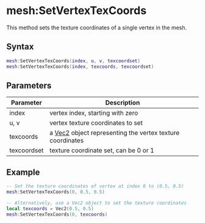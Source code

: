 # mesh:SetVertexTexCoords

This method sets the texture coordinates of a single vertex in the mesh.

## Syntax

```lua
mesh:SetVertexTexCoords(index, u, v, texcoordset)
mesh:SetVertexTexCoords(index, texcoords, texcoordset)
```

## Parameters

| Parameter | Description |
| --- | --- |
| index | vertex index, starting with zero |
| u, v | vertex texture coordinates to set |
| texcoords | a [Vec2](Vec2.md) object representing the vertex texture coordinates |
| texcoordset | texture coordinate set, can be 0 or 1 |

## Example

```lua
-- Set the texture coordinates of vertex at index 0 to (0.5, 0.5)
mesh:SetVertexTexCoords(0, 0.5, 0.5)

-- Alternatively, use a Vec2 object to set the texture coordinates
local texcoords = Vec2(0.5, 0.5)
mesh:SetVertexTexCoords(0, texcoords)
```